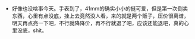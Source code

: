 - 好像也没啥事今天。手表到了，41mm的确实小小的挺可爱，但是第一次倒卖东西，心里有点没底，挂上去竟然没人看，来的就是两个贩子，压价很离谱，明天再点亮一下吧，不行就降降价，再不行就退了吧，应该还能退吧，真的心里没底，shit。